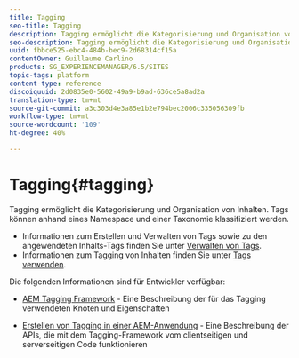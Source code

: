 ```yaml
---
title: Tagging
seo-title: Tagging
description: Tagging ermöglicht die Kategorisierung und Organisation von Inhalten.
seo-description: Tagging ermöglicht die Kategorisierung und Organisation von Inhalten.
uuid: fbbce525-ebc4-484b-bec9-2d68314cf15a
contentOwner: Guillaume Carlino
products: SG_EXPERIENCEMANAGER/6.5/SITES
topic-tags: platform
content-type: reference
discoiquuid: 2d0835e0-5602-49a9-b9ad-636ce5a8ad2a
translation-type: tm+mt
source-git-commit: a3c303d4e3a85e1b2e794bec2006c335056309fb
workflow-type: tm+mt
source-wordcount: '109'
ht-degree: 40%

---
```



# Tagging{#tagging}

Tagging ermöglicht die Kategorisierung und Organisation von Inhalten. Tags können anhand eines Namespace und einer Taxonomie klassifiziert werden.

* Informationen zum Erstellen und Verwalten von Tags sowie zu den angewendeten Inhalts-Tags finden Sie unter [Verwalten von Tags](/help/sites-administering/tags.md).
* Informationen zum Tagging von Inhalten finden Sie unter [Tags verwenden](/help/sites-authoring/tags.md).

Die folgenden Informationen sind für Entwickler verfügbar:

* [AEM Tagging Framework](/help/sites-developing/framework.md)  - Eine Beschreibung der für das Tagging verwendeten Knoten und Eigenschaften

* [Erstellen von Tagging in einer AEM-Anwendung](/help/sites-developing/building.md)  - Eine Beschreibung der APIs, die mit dem Tagging-Framework vom clientseitigen und serverseitigen Code funktionieren